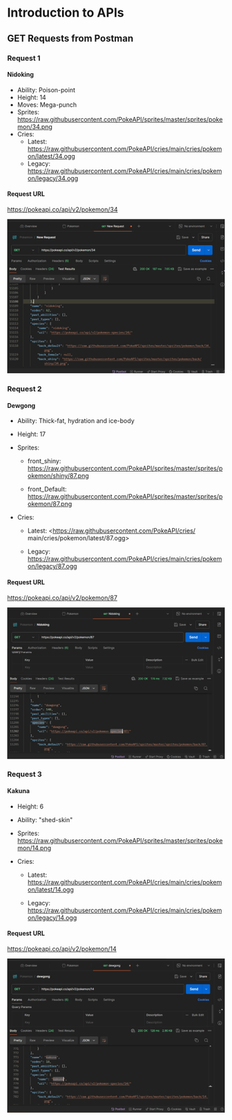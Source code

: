 # Introduction to APIs

## GET Requests from Postman

### Request 1

#### Nidoking

* Ability: Poison-point
* Height: 14
* Moves: Mega-punch
* Sprites: <https://raw.githubusercontent.com/PokeAPI/sprites/master/sprites/pokemon/34.png>
* Cries:
  - Latest: <https://raw.githubusercontent.com/PokeAPI/cries/main/cries/pokemon/latest/34.ogg>
  - Legacy: <https://raw.githubusercontent.com/PokeAPI/cries/main/cries/pokemon/legacy/34.ogg>

#### Request URL

<https://pokeapi.co/api/v2/pokemon/34>

![Nidoking](img/firstRequest.png "Screenshot of first get request")

### Request 2

#### Dewgong

* Ability: Thick-fat, hydration and ice-body
* Height: 17
* Sprites: 
    - front_shiny: <https://raw.githubusercontent.com/PokeAPI/sprites/master/sprites/pokemon/shiny/87.png>

    - front_Default: <https://raw.githubusercontent.com/PokeAPI/sprites/master/sprites/pokemon/87.png>

* Cries: 
    - Latest: <https://raw.githubusercontent.com/PokeAPI/cries/ main/cries/pokemon/latest/87.ogg>

    - Legacy: <https://raw.githubusercontent.com/PokeAPI/cries/main/cries/pokemon/legacy/87.ogg>

#### Request URL

<https://pokeapi.co/api/v2/pokemon/87>

![Dewgong](img/secondRequest.png "Screenshot of second get request")

### Request 3

#### Kakuna

* Height: 6
* Ability: "shed-skin"
* Sprites: <https://raw.githubusercontent.com/PokeAPI/sprites/master/sprites/pokemon/14.png>

* Cries:
    - Latest: <https://raw.githubusercontent.com/PokeAPI/cries/main/cries/pokemon/latest/14.ogg>

    - Legacy: <https://raw.githubusercontent.com/PokeAPI/cries/main/cries/pokemon/legacy/14.ogg>

#### Request URL

<https://pokeapi.co/api/v2/pokemon/14>

![Kakuna](img/thirdRequest.png)
